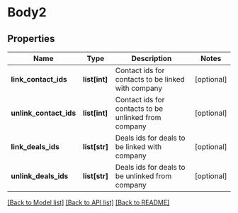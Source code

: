# Body2

## Properties
Name | Type | Description | Notes
------------ | ------------- | ------------- | -------------
**link_contact_ids** | **list[int]** | Contact ids for contacts to be linked with company | [optional] 
**unlink_contact_ids** | **list[int]** | Contact ids for contacts to be unlinked from company | [optional] 
**link_deals_ids** | **list[str]** | Deals ids for deals to be linked with company | [optional] 
**unlink_deals_ids** | **list[str]** | Deals ids for deals to be unlinked from company | [optional] 

[[Back to Model list]](../README.md#documentation-for-models) [[Back to API list]](../README.md#documentation-for-api-endpoints) [[Back to README]](../README.md)


